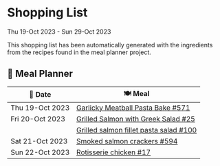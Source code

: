 # Shopping List

Thu 19-Oct 2023 - Sun 29-Oct 2023

This shopping list has been automatically generated with the ingredients from the recipes found in the meal planner project.

## 📅 Meal Planner

|📅 Date| 🍽️ Meal|
|----|----|
|Thu 19-Oct 2023|[Garlicky Meatball Pasta Bake  #571](https://github.com/jcallaghan/The-Cookbook/issues/571)|
|Fri 20-Oct 2023|[Grilled Salmon with Greek Salad #25](https://github.com/jcallaghan/The-Cookbook/issues/25)|
||[Grilled salmon fillet pasta salad #100](https://github.com/jcallaghan/The-Cookbook/issues/100)|
|Sat 21-Oct 2023|[Smoked salmon crackers #594](https://github.com/jcallaghan/The-Cookbook/issues/594)|
|Sun 22-Oct 2023|[Rotisserie chicken #17](https://github.com/jcallaghan/The-Cookbook/issues/17)|
